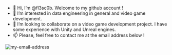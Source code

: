 - 👋 Hi, I’m @fl3sc0b. Welcome to my github account !
- 👀 I’m interested in data engineering in general and video game development.
- 💞️ I’m looking to collaborate on a video game development project. I have some experience with Unity and Unreal engines.
- 📫 Please, feel free to contact me at the email address below !

![my-email-address](https://user-images.githubusercontent.com/38964606/119236225-8c376200-bb36-11eb-8120-4d2eff7878df.png)



<!---
fl3sc0b/fl3sc0b is a ✨ special ✨ repository because its `README.md` (this file) appears on your GitHub profile.
You can click the Preview link to take a look at your changes.
--->
